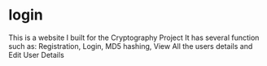 # login
This is a website I built for the Cryptography Project
It has several function such as: Registration, Login, MD5 hashing, View All the users details and Edit User Details 
          
